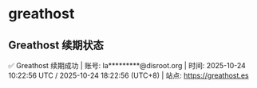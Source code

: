 # greathost

## Greathost 续期状态

<!-- GREATHOST-RENEW-STATUS:START -->
✅ Greathost 续期成功 | 账号: la*********@disroot.org | 时间: 2025-10-24 10:22:56 UTC / 2025-10-24 18:22:56 (UTC+8) | 站点: https://greathost.es
<!-- GREATHOST-RENEW-STATUS:END -->

